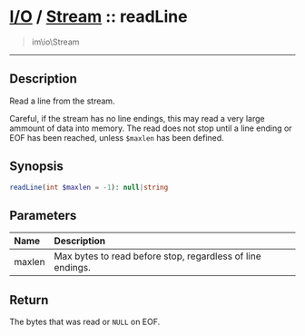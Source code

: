 # [I/O](io.md) / [Stream](io-Stream.md) :: readLine
 > im\io\Stream
____

## Description
Read a line from the stream.

Careful, if the stream has no line endings,
this may read a very large ammount of data into memory.
The read does not stop until a line ending or EOF
has been reached, unless `$maxlen` has been defined.

## Synopsis
```php
readLine(int $maxlen = -1): null|string
```

## Parameters
| Name | Description |
| :--- | :---------- |
| maxlen | Max bytes to read before stop, regardless of line endings. |

## Return
The bytes that was read or `NULL` on EOF.
